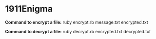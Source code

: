 # 1911Enigma

**Command to encrypt a file:**
ruby encrypt.rb message.txt encrypted.txt

**Command to decrypt a file:**
ruby decrypt.rb encrypted.txt decrypted.txt
